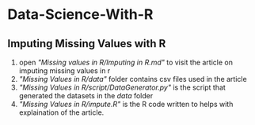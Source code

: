 # Data-Science-With-R
## Imputing Missing Values with R
  1. open _"Missing values in R/Imputing in R.md"_ to visit the article on imputing  missing values in r
  2. _"Missing Values in R/data"_ folder contains csv files used in the article
  3. _"Missing Values in R/script/DataGenerator.py"_ is the script that generated the datasets in the _data_ folder
  4. _"Missing Values in R/impute.R"_ is the R code written to helps with explaination of the article.
